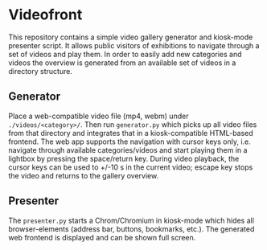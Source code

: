 # Videofront
This repository contains a simple video gallery generator and kiosk-mode presenter script. It allows public visitors of
exhibitions to navigate through a set of videos and play them. In order to easily add new categories and videos the overview
is generated from an available set of videos in a directory structure.

## Generator

Place a web-compatible video file (mp4, webm) under `./videos/<category>/`. Then run `generator.py` which picks
up all video files from that directory and integrates that in a kiosk-compatible HTML-based frontend. The web
app supports the navigation with cursor keys only, i.e. navigate through available categories/videos and start playing them
in a lightbox by pressing the space/return key. During video playback, the cursor keys can be used to +/-10 s in the current video; escape 
key stops the video and returns to the gallery overview.

## Presenter

The `presenter.py` starts a Chrom/Chromium in kiosk-mode which hides all browser-elements (address bar, buttons, bookmarks, etc.).
The generated web frontend is displayed and can be shown full screen.

